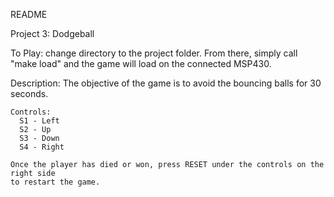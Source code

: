 README

Project 3: Dodgeball

To Play: change directory to the project folder. From there, simply call "make load" and the game will load on the connected MSP430.

Description: The objective of the game is to avoid the bouncing balls for 30 seconds.

    Controls:
      S1 - Left
      S2 - Up
      S3 - Down
      S4 - Right

    Once the player has died or won, press RESET under the controls on the right side
    to restart the game.
